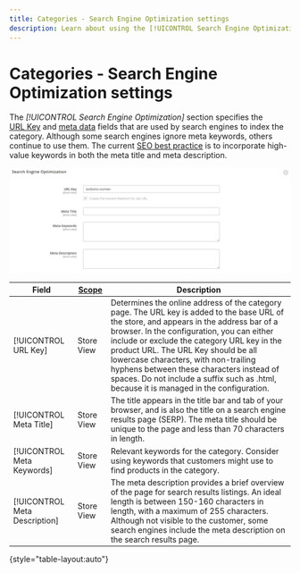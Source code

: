 ```yaml
---
title: Categories - Search Engine Optimization settings
description: Learn about using the [!UICONTROL Search Engine Optimization] settings to define the URL key and meta data fields that are used by search engines to index the category.
---
```

# Categories - Search Engine Optimization settings

The _[!UICONTROL Search Engine Optimization]_ section specifies the [URL Key](catalog-urls.md) and [meta data](https://docs.magento.com/user-guide/marketing/meta-data.html) fields that are used by search engines to index the category. Although some search engines ignore meta keywords, others continue to use them. The current [SEO best practice](https://docs.magento.com/user-guide/marketing/seo-best-practices.html) is to incorporate high-value keywords in both the meta title and meta description.

![Search Engine Optimization](./assets/categories-search-engine-optimization.png)<!-- zoom -->

|Field|[Scope](../getting-started/websites-stores-views.md#scope-settings)| Description |
|--- |--- |----------------------------------------------------|
|[!UICONTROL URL Key]|Store View| Determines the online address of the category page. The URL key is added to the base URL of the store, and appears in the address bar of a browser. In the configuration, you can either include or exclude the category URL key in the product URL. The URL Key should be all lowercase characters, with non-trailing hyphens between these characters instead of spaces. Do not include a suffix such as .html, because it is managed in the configuration. |
|[!UICONTROL Meta Title]|Store View| The title appears in the title bar and tab of your browser, and is also the title on a search engine results page (SERP). The meta title should be unique to the page and less than 70 characters in length. |
|[!UICONTROL Meta Keywords]|Store View| Relevant keywords for the category. Consider using keywords that customers might use to find products in the category. |
|[!UICONTROL Meta Description]|Store View| The meta description provides a brief overview of the page for search results listings. An ideal length is between 150-160 characters in length, with a maximum of 255 characters. Although not visible to the customer, some search engines include the meta description on the search results page. |

{style="table-layout:auto"}
